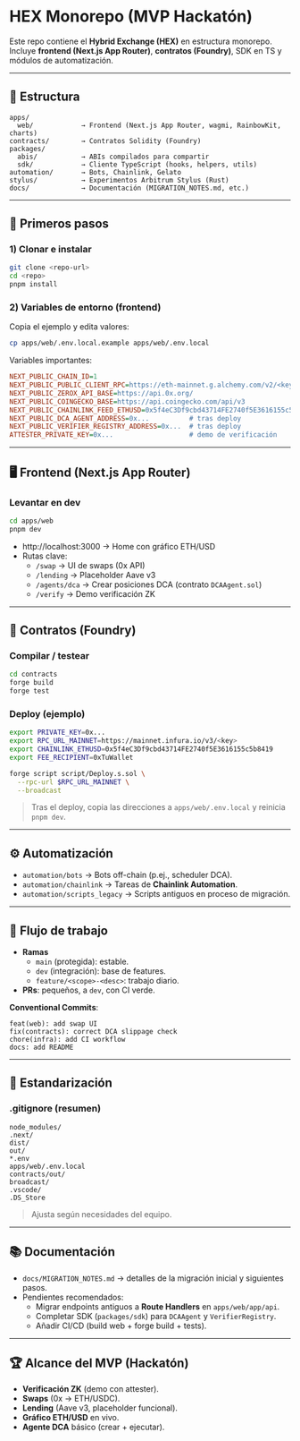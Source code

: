 # HEX Monorepo (MVP Hackatón)

Este repo contiene el **Hybrid Exchange (HEX)** en estructura monorepo.  
Incluye **frontend (Next.js App Router)**, **contratos (Foundry)**, SDK en TS y módulos de automatización.

---

## 📂 Estructura

```
apps/
  web/            → Frontend (Next.js App Router, wagmi, RainbowKit, charts)
contracts/        → Contratos Solidity (Foundry)
packages/
  abis/           → ABIs compilados para compartir
  sdk/            → Cliente TypeScript (hooks, helpers, utils)
automation/       → Bots, Chainlink, Gelato
stylus/           → Experimentos Arbitrum Stylus (Rust)
docs/             → Documentación (MIGRATION_NOTES.md, etc.)
```

---

## 🚀 Primeros pasos

### 1) Clonar e instalar
```bash
git clone <repo-url>
cd <repo>
pnpm install
```

### 2) Variables de entorno (frontend)
Copia el ejemplo y edita valores:
```bash
cp apps/web/.env.local.example apps/web/.env.local
```

Variables importantes:
```ini
NEXT_PUBLIC_CHAIN_ID=1
NEXT_PUBLIC_PUBLIC_CLIENT_RPC=https://eth-mainnet.g.alchemy.com/v2/<key>
NEXT_PUBLIC_ZEROX_API_BASE=https://api.0x.org/
NEXT_PUBLIC_COINGECKO_BASE=https://api.coingecko.com/api/v3
NEXT_PUBLIC_CHAINLINK_FEED_ETHUSD=0x5f4eC3Df9cbd43714FE2740f5E3616155c5b8419
NEXT_PUBLIC_DCA_AGENT_ADDRESS=0x...          # tras deploy
NEXT_PUBLIC_VERIFIER_REGISTRY_ADDRESS=0x...  # tras deploy
ATTESTER_PRIVATE_KEY=0x...                   # demo de verificación
```

---

## 🖥️ Frontend (Next.js App Router)

### Levantar en dev
```bash
cd apps/web
pnpm dev
```

- http://localhost:3000 → Home con gráfico ETH/USD  
- Rutas clave:
  - `/swap` → UI de swaps (0x API)
  - `/lending` → Placeholder Aave v3
  - `/agents/dca` → Crear posiciones DCA (contrato `DCAAgent.sol`)
  - `/verify` → Demo verificación ZK

---

## 🔗 Contratos (Foundry)

### Compilar / testear
```bash
cd contracts
forge build
forge test
```

### Deploy (ejemplo)
```bash
export PRIVATE_KEY=0x...
export RPC_URL_MAINNET=https://mainnet.infura.io/v3/<key>
export CHAINLINK_ETHUSD=0x5f4eC3Df9cbd43714FE2740f5E3616155c5b8419
export FEE_RECIPIENT=0xTuWallet

forge script script/Deploy.s.sol \
  --rpc-url $RPC_URL_MAINNET \
  --broadcast
```

> Tras el deploy, copia las direcciones a `apps/web/.env.local` y reinicia `pnpm dev`.

---

## ⚙️ Automatización

- `automation/bots` → Bots off-chain (p.ej., scheduler DCA).
- `automation/chainlink` → Tareas de **Chainlink Automation**.
- `automation/scripts_legacy` → Scripts antiguos en proceso de migración.

---

## 🤝 Flujo de trabajo

- **Ramas**
  - `main` (protegida): estable.
  - `dev` (integración): base de features.
  - `feature/<scope>-<desc>`: trabajo diario.
- **PRs**: pequeños, a `dev`, con CI verde.

**Conventional Commits**:
```
feat(web): add swap UI
fix(contracts): correct DCA slippage check
chore(infra): add CI workflow
docs: add README
```

---

## 🧱 Estandarización

### .gitignore (resumen)
```
node_modules/
.next/
dist/
out/
*.env
apps/web/.env.local
contracts/out/
broadcast/
.vscode/
.DS_Store
```

> Ajusta según necesidades del equipo.

---

## 📚 Documentación

- `docs/MIGRATION_NOTES.md` → detalles de la migración inicial y siguientes pasos.
- Pendientes recomendados:
  - Migrar endpoints antiguos a **Route Handlers** en `apps/web/app/api`.
  - Completar SDK (`packages/sdk`) para `DCAAgent` y `VerifierRegistry`.
  - Añadir CI/CD (build web + forge build + tests).

---

## 🏆 Alcance del MVP (Hackatón)

- **Verificación ZK** (demo con attester).
- **Swaps** (0x → ETH/USDC).
- **Lending** (Aave v3, placeholder funcional).
- **Gráfico ETH/USD** en vivo.
- **Agente DCA** básico (crear + ejecutar).